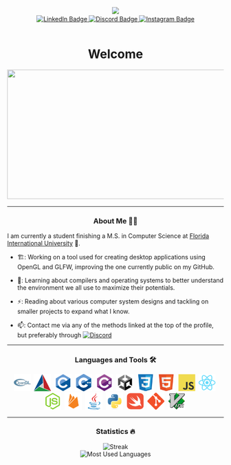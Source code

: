 <div id="header" align="center">
  <!-- Main GIF -->
  <img src="https://media.giphy.com/media/M9gbBd9nbDrOTu1Mqx/giphy.gif" width="100"/>

  <!-- Social Media Links -->
  <div id="badges">
    <a href="https://www.linkedin.com/in/jose-gonzalez-lopez/">
      <img src="https://img.shields.io/badge/LinkedIn-blue?style=for-the-badge&logo=linkedin&logoColor=white" alt="LinkedIn Badge"/>
    </a>
    <a href="https://discord.com/users/257540402008031232">
      <img src="https://img.shields.io/badge/Discord-5865f2?style=for-the-badge&logo=discord&logoColor=white" alt="Discord Badge"/>
    </a>
    <a href="https://www.instagram.com/jg.7213/">
      <img src="https://img.shields.io/badge/Instagram-e1306c?style=for-the-badge&logo=instagram&logoColor=white" alt="Instagram Badge"/>
    </a>
  </div>

  <!-- Visits Counter -->
  <img src="https://komarev.com/ghpvc/?username=your-github-username&style=flat-square&color=00c36f" alt=""/>

  <!-- Welcome -->
  <h1>
    Welcome
  </h1>

  <div align="center">
    <img src="https://media.giphy.com/media/xUOrw3DlezJAKejyPm/giphy.gif" width="600" height="300"/>
  </div>
</div>

---

<div align="center">
  <h3>About Me 👨‍💻</h3>
</div>

I am currently a student finishing a M.S. in Computer Science at [Florida International University](https://www.fiu.edu/) :palm_tree:.

- 🏗️: Working on a tool used for creating desktop applications using OpenGL and GLFW, improving the one currently public on my GitHub.
  
- 📖: Learning about compilers and operating systems to better understand the environment we all use to maximize their potentials.
  
- ⚡: Reading about various computer system designs and tackling on smaller projects to expand what I know.
  
- 📫: Contact me via any of the methods linked at the top of the profile, but preferably through [![Discord](https://img.shields.io/badge/-spdjoker-5865f2?style=flat&logo=discord&logoColor=white)](https://discord.com/users/257540402008031232)

---

<div align="center">
  <h3>Languages and Tools 🛠️</h3>
  <!-- Computer Graphics / Game Development -->
  <img src="https://github.com/devicons/devicon/blob/master/icons/opengl/opengl-original.svg" title="OpenGL" alt="OpenGL" width="40" height="40"/>&nbsp;
  <img src="https://github.com/devicons/devicon/blob/master/icons/cmake/cmake-original.svg" title="CMake" alt="Cmake" width="40" height="40"/>&nbsp;
  <img src="https://github.com/devicons/devicon/blob/master/icons/c/c-original.svg" title="C" alt="C" width="40" height="40"/>&nbsp;
  <img src="https://github.com/devicons/devicon/blob/master/icons/cplusplus/cplusplus-original.svg" title="C++" alt="C++" width="40" height="40"/>&nbsp;
  <img src="https://github.com/devicons/devicon/blob/master/icons/csharp/csharp-original.svg" title="C#" alt="C#" width="40" height="40"/>&nbsp;
  <img src="https://github.com/devicons/devicon/blob/master/icons/unity/unity-original.svg" title="Unity" alt="Unity" width="40" height="40"/>&nbsp;
  <!-- Web Applications -->
  <img src="https://github.com/devicons/devicon/blob/master/icons/css3/css3-original.svg" title="CSS" alt="CSS" width="40" height="40"/>&nbsp;
  <img src="https://github.com/devicons/devicon/blob/master/icons/html5/html5-original.svg" title="HTML" alt="HTML" width="40" height="40"/>&nbsp;
  <img src="https://github.com/devicons/devicon/blob/master/icons/javascript/javascript-original.svg" title="JavaScript" alt="JavaScript" width="40" height="40"/>&nbsp;
  <img src="https://github.com/devicons/devicon/blob/master/icons/react/react-original.svg" title="React" alt="React" width="40" height="40"/>&nbsp;
  <img src="https://github.com/devicons/devicon/blob/master/icons/nodejs/nodejs-original.svg" title="NodeJS" alt="NodeJS" width="40" height="40"/>&nbsp;
  <img src="https://github.com/devicons/devicon/blob/master/icons/firebase/firebase-plain.svg" title="Firebase" alt="Firebase" width="40" height="40"/>&nbsp;
  <!-- Other Familiar Languages -->
  <img src="https://github.com/devicons/devicon/blob/master/icons/java/java-original.svg" title="Java" alt="Java" width="40" height="40"/>&nbsp;
  <img src="https://github.com/devicons/devicon/blob/master/icons/python/python-original.svg" title="Python" alt="Python" width="40" height="40"/>&nbsp;
  <img src="https://github.com/devicons/devicon/blob/master/icons/swift/swift-original.svg" title="Swift" alt="Swift" width="40" height="40"/>&nbsp;
  <!-- Develoment Environment -->
  <img src="https://github.com/devicons/devicon/blob/master/icons/git/git-original.svg" title="Git" alt="Git" width="40" height="40"/>&nbsp;
  <img src="https://github.com/devicons/devicon/blob/master/icons/vim/vim-original.svg" title="Vim" alt="Vim" width="40" height="40"/>&nbsp;
</div>

---

<div align="center">
  <h3>Statistics 🔥</h3>
  <!-- Activity Streak -->
  <img src="https://github-readme-streak-stats.herokuapp.com/?user=spdjoker&theme=transparent&hide_border=true&card_width=600&fire=00C36F&currStreakLabel=00C36F&dates=A1A1A1&stroke=A1A1A1&ring=00C36F&sideLabels=EEEEEE&sideNums=EEEEEE&currStreakNum=EEEEEE" title="Streak" **alt="Streak"/>
  <br />
  <!-- Most Used Languages -->
  <img src="https://github-readme-stats.vercel.app/api/top-langs/?username=spdjoker&layout=compact&theme=transparent&title_color=EEEEEE&langs_count=12&card_width=600&hide_border=true&text_color=A1A1A1" title="Most Used Languages" **alt="Most Top Languages"/>
</div>

<!--
**spdjoker/spdjoker** is a ✨ _special_ ✨ repository because its `README.md` (this file) appears on your GitHub profile.

Here are some ideas to get you started:

- 🔭 I’m currently working on ...
- 🌱 I’m currently learning ...
- 👯 I’m looking to collaborate on ...
- 🤔 I’m looking for help with ...
- 💬 Ask me about ...
- 📫 How to reach me: ...
- 😄 Pronouns: ...
- ⚡ Fun fact: ...
-->
